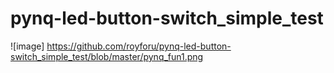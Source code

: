 # pynq-led-button-switch_simple_test
![image] https://github.com/royforu/pynq-led-button-switch_simple_test/blob/master/pynq_fun1.png

